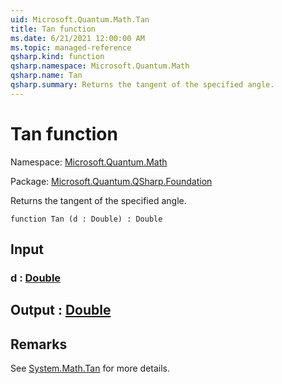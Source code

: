 ```yaml
---
uid: Microsoft.Quantum.Math.Tan
title: Tan function
ms.date: 6/21/2021 12:00:00 AM
ms.topic: managed-reference
qsharp.kind: function
qsharp.namespace: Microsoft.Quantum.Math
qsharp.name: Tan
qsharp.summary: Returns the tangent of the specified angle.
---
```


# Tan function

Namespace: [Microsoft.Quantum.Math](xref:Microsoft.Quantum.Math)

Package: [Microsoft.Quantum.QSharp.Foundation](https://nuget.org/packages/Microsoft.Quantum.QSharp.Foundation)


Returns the tangent of the specified angle.

```qsharp
function Tan (d : Double) : Double
```


## Input

### d : [Double](xref:microsoft.quantum.qsharp.valueliterals#double-literals)





## Output : [Double](xref:microsoft.quantum.qsharp.valueliterals#double-literals)



## Remarks

See [System.Math.Tan](https://docs.microsoft.com/dotnet/api/system.math.tan) for more details.